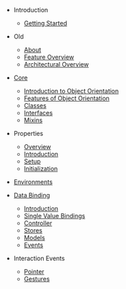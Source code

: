 - Introduction
  - [Getting Started](/)

- Old
  - [About](/introduction/about.md)
  - [Feature Overview](/introduction/features.md)
  - [Architectural Overview](/introduction/architecture.md)
- [Core](/core/)
  - [Introduction to Object Orientation](/core/oo_introduction.md)
  - [Features of Object Orientation](/core/oo_feature_summary.md)
  - [Classes](/core/classes.md)
  - [Interfaces](/core/interfaces.md)
  - [Mixins](/core/mixins.md)
- Properties
  - [Overview](/core/property_features.md)
  - [Introduction](/core/understanding_properties.md)
  - [Setup](/core/defining_properties.md)
  - [Initialization](/core/property_behavior.md)
- [Environments](/core/environment.md)
- [Data Binding](/data_binding.md)
  - [Introduction](/data_binding/)
  - [Single Value Bindings](/data_binding/single_value_binding.md)
  - [Controller](/data_binding/controller.md)
  - [Stores](/data_binding/stores.md)
  - [Models](/data_binding/models.md)
  - [Events](/data_binding/events.md)
- Interaction Events
  - [Pointer](/core/pointer.md)
  - [Gestures](/core/gestures.md)
